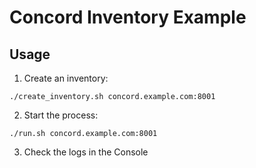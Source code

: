 # Concord Inventory Example

## Usage

1. Create an inventory:
```
./create_inventory.sh concord.example.com:8001
```

2. Start the process:
```
./run.sh concord.example.com:8001
```

3. Check the logs in the Console